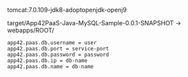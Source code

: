 tomcat:7.0.109-jdk8-adoptopenjdk-openj9

target/App42PaaS-Java-MySQL-Sample-0.0.1-SNAPSHOT -> webapps/ROOT/

```properties
app42.paas.db.username = user
app42.paas.db.port = service-port
app42.paas.db.password = password
app42.paas.db.ip = db-name
app42.paas.db.name = db-name
```